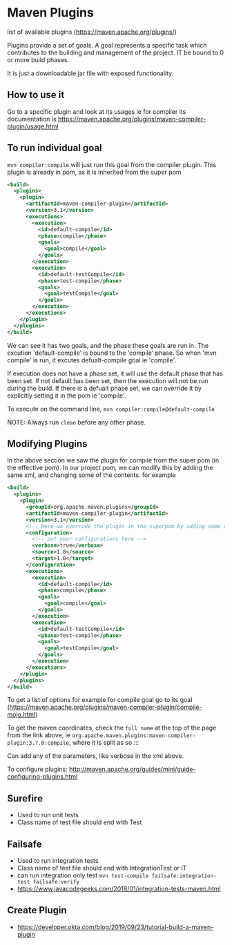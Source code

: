 # Maven Plugins

list of available plugins (https://maven.apache.org/plugins/)

Plugins provide a set of goals. A goal represents a specific task which contributes to the building and management of the project. IT be bound to 0 or more build phases.

It is just a  downloadable jar file with exposed functionality.

## How to use it

Go to a specific plugin and look at its usages ie for compiler its documentation is https://maven.apache.org/plugins/maven-compiler-plugin/usage.html

## To run individual goal

`mvn compiler:compile` will just run this goal from the compiler plugin. This plugin is already in pom, as it is inherited from the super pom

```xml
<build>
  <plugins>
    <plugin>
      <artifactId>maven-compiler-plugin</artifactId>
      <version>3.1</version>
      <executions>
        <execution>
          <id>default-compile</id>
          <phase>compile</phase>
          <goals>
            <goal>compile</goal>
          </goals>
        </execution>
        <execution>
          <id>default-testCompile</id>
          <phase>test-compile</phase>
          <goals>
            <goal>testCompile</goal>
          </goals>
        </execution>
      </executions>
    </plugin>
  </plugins>
</build>
```

We can see it has two goals, and the phase these goals are run in. The excution 'default-compile' is bound to the 'compile' phase. So when 'mvn compile' is run, it excutes defualt-compile goal ie 'compile'.

If execution does not have a phase set, it will use the default phase that has been set. If not default has been set, then the execution will not be run during the build. If there is a defualt phase set, we can override it by explicitly setting it in the pom ie '<phase>compile</phase>'.

To execute on the command line, `mvn compiler:compile@default-compile`

NOTE: Always run `clean` before any other phase.

## Modifying Plugins

In the above section we saw the plugin for compile from the super pom (in the effective pom). In our project pom, we can modify this by adding the same xml, and changing some of the contents. for example

```xml
<build>
  <plugins>
    <plugin>
      <groupId>org.apache.maven.plugins</groupId>
      <artifactId>maven-compiler-plugin</artifactId>
      <version>3.1</version>
      <!-- Here we override the plugin in the superpom by adding some optional parameters into the configuration -->
      <configuration>
        <!-- put your configurations here -->
        <verbose>true</verbose>
        <source>1.8</source>
        <target>1.8</target>
      </configuration>
      <executions>
        <execution>
          <id>default-compile</id>
          <phase>compile</phase>
          <goals>
            <goal>compile</goal>
          </goals>
        </execution>
        <execution>
          <id>default-testCompile</id>
          <phase>test-compile</phase>
          <goals>
            <goal>testCompile</goal>
          </goals>
        </execution>
      </executions>
    </plugin>
  </plugins>
</build>
```

To get a list of options for example for compile goal go to its goal (https://maven.apache.org/plugins/maven-compiler-plugin/compile-mojo.html)

To get the maven coordinates, check the `full name` at the top of the page from the link above, ie `org.apache.maven.plugins:maven-compiler-plugin:3.7.0:compile`, where it is split as so <groupID>:<artifactId>:<version>:<goal>

Can add any of the parameters, like verbose in the xml above.

To configure plugins: http://maven.apache.org/guides/mini/guide-configuring-plugins.html


## Surefire

- Used to run unit tests
- Class name of test file should end with Test

## Failsafe

- Used to run integration tests
- Class name of test file should end with IntegrationTest or IT
- can run integration only test `mvn test-compile failsafe:integration-test failsafe:verify`
- https://www.javacodegeeks.com/2018/01/integration-tests-maven.html

## Create Plugin

- https://developer.okta.com/blog/2019/09/23/tutorial-build-a-maven-plugin
